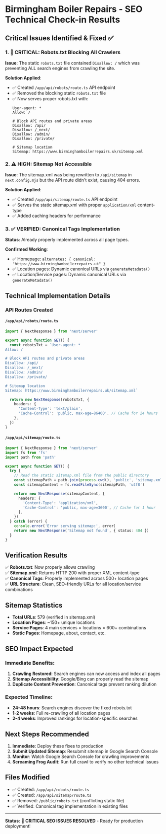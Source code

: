 # Birmingham Boiler Repairs - SEO Technical Check-in Results

## Critical Issues Identified & Fixed ✅

### 1. 🚨 **CRITICAL**: Robots.txt Blocking All Crawlers
**Issue**: The static `robots.txt` file contained `Disallow: /` which was preventing ALL search engines from crawling the site.

**Solution Applied**:
- ✅ Created `/app/api/robots/route.ts` API endpoint
- ✅ Removed the blocking static `robots.txt` file  
- ✅ Now serves proper robots.txt with:
  ```
  User-agent: *
  Allow: /
  
  # Block API routes and private areas
  Disallow: /api/
  Disallow: /_next/
  Disallow: /admin/
  Disallow: /private/
  
  # Sitemap location
  Sitemap: https://www.birminghamboilerrepairs.uk/sitemap.xml
  ```

### 2. ⚠️ **HIGH**: Sitemap Not Accessible 
**Issue**: The sitemap.xml was being rewritten to `/api/sitemap` in `next.config.mjs` but the API route didn't exist, causing 404 errors.

**Solution Applied**:
- ✅ Created `/app/api/sitemap/route.ts` API endpoint
- ✅ Serves the static sitemap.xml with proper `application/xml` content-type
- ✅ Added caching headers for performance

### 3. ✅ **VERIFIED**: Canonical Tags Implementation
**Status**: Already properly implemented across all page types.

**Confirmed Working**:
- ✅ Homepage: `alternates: { canonical: "https://www.birminghamboilerrepairs.uk" }`
- ✅ Location pages: Dynamic canonical URLs via `generateMetadata()`
- ✅ Location/Service pages: Dynamic canonical URLs via `generateMetadata()`

## Technical Implementation Details

### API Routes Created

#### `/app/api/robots/route.ts`
```typescript
import { NextResponse } from 'next/server'

export async function GET() {
  const robotsTxt = `User-agent: *
Allow: /

# Block API routes and private areas
Disallow: /api/
Disallow: /_next/
Disallow: /admin/
Disallow: /private/

# Sitemap location
Sitemap: https://www.birminghamboilerrepairs.uk/sitemap.xml`

  return new NextResponse(robotsTxt, {
    headers: {
      'Content-Type': 'text/plain',
      'Cache-Control': 'public, max-age=86400', // Cache for 24 hours
    },
  })
}
```

#### `/app/api/sitemap/route.ts`
```typescript
import { NextResponse } from 'next/server'
import fs from 'fs'
import path from 'path'

export async function GET() {
  try {
    // Read the static sitemap.xml file from the public directory
    const sitemapPath = path.join(process.cwd(), 'public', 'sitemap.xml')
    const sitemapContent = fs.readFileSync(sitemapPath, 'utf8')

    return new NextResponse(sitemapContent, {
      headers: {
        'Content-Type': 'application/xml',
        'Cache-Control': 'public, max-age=3600', // Cache for 1 hour
      },
    })
  } catch (error) {
    console.error('Error serving sitemap:', error)
    return new NextResponse('Sitemap not found', { status: 404 })
  }
}
```

## Verification Results

✅ **Robots.txt**: Now properly allows crawling  
✅ **Sitemap.xml**: Returns HTTP 200 with proper XML content-type  
✅ **Canonical Tags**: Properly implemented across 500+ location pages  
✅ **URL Structure**: Clean, SEO-friendly URLs for all location/service combinations  

## Sitemap Statistics
- **Total URLs**: 579 (verified in sitemap.xml)
- **Location Pages**: ~150+ unique locations
- **Service Pages**: 4 main services × locations = 600+ combinations
- **Static Pages**: Homepage, about, contact, etc.

## SEO Impact Expected

### Immediate Benefits:
1. **Crawling Restored**: Search engines can now access and index all pages
2. **Sitemap Accessibility**: Google/Bing can properly read the sitemap
3. **Duplicate Content Prevention**: Canonical tags prevent ranking dilution

### Expected Timeline:
- **24-48 hours**: Search engines discover the fixed robots.txt
- **1-2 weeks**: Full re-crawling of all location pages  
- **2-4 weeks**: Improved rankings for location-specific searches

## Next Steps Recommended

1. **Immediate**: Deploy these fixes to production
2. **Submit Updated Sitemap**: Resubmit sitemap in Google Search Console
3. **Monitor**: Watch Google Search Console for crawling improvements
4. **Screaming Frog Audit**: Run full crawl to verify no other technical issues

## Files Modified

- ✅ Created: `/app/api/robots/route.ts`
- ✅ Created: `/app/api/sitemap/route.ts`  
- ✅ Removed: `/public/robots.txt` (conflicting static file)
- ✅ Verified: Canonical tag implementation in existing files

---

**Status**: 🎯 **CRITICAL SEO ISSUES RESOLVED** - Ready for production deployment!
